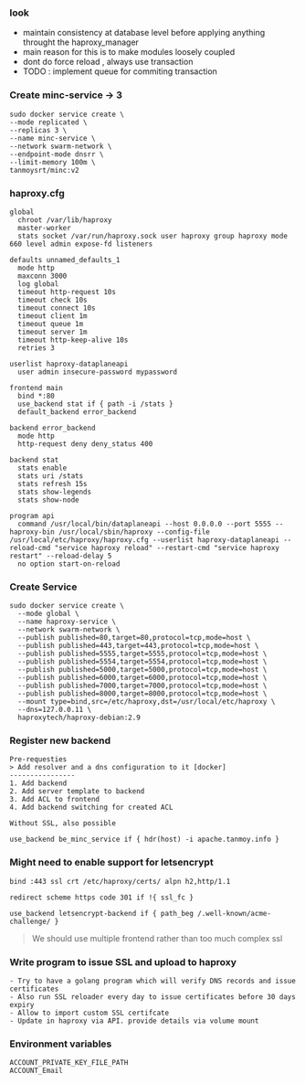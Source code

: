 ### look
- maintain consistency at database level before applying anything throught the haproxy_manager
- main reason for this is to make modules loosely coupled
- dont do force reload , always use transaction
- TODO : implement queue for commiting transaction


### Create minc-service -> 3
```
sudo docker service create \
--mode replicated \
--replicas 3 \
--name minc-service \
--network swarm-network \
--endpoint-mode dnsrr \
--limit-memory 100m \
tanmoysrt/minc:v2
```

### haproxy.cfg
```
global
  chroot /var/lib/haproxy
  master-worker
  stats socket /var/run/haproxy.sock user haproxy group haproxy mode 660 level admin expose-fd listeners

defaults unnamed_defaults_1
  mode http
  maxconn 3000
  log global
  timeout http-request 10s
  timeout check 10s
  timeout connect 10s
  timeout client 1m
  timeout queue 1m
  timeout server 1m
  timeout http-keep-alive 10s
  retries 3

userlist haproxy-dataplaneapi
  user admin insecure-password mypassword

frontend main
  bind *:80
  use_backend stat if { path -i /stats }
  default_backend error_backend

backend error_backend
  mode http
  http-request deny deny_status 400

backend stat
  stats enable
  stats uri /stats
  stats refresh 15s
  stats show-legends
  stats show-node

program api
  command /usr/local/bin/dataplaneapi --host 0.0.0.0 --port 5555 --haproxy-bin /usr/local/sbin/haproxy --config-file /usr/local/etc/haproxy/haproxy.cfg --userlist haproxy-dataplaneapi --reload-cmd "service haproxy reload" --restart-cmd "service haproxy restart" --reload-delay 5
  no option start-on-reload
```
### Create Service
```
sudo docker service create \
  --mode global \
  --name haproxy-service \
  --network swarm-network \
  --publish published=80,target=80,protocol=tcp,mode=host \
  --publish published=443,target=443,protocol=tcp,mode=host \
  --publish published=5555,target=5555,protocol=tcp,mode=host \
  --publish published=5554,target=5554,protocol=tcp,mode=host \
  --publish published=5000,target=5000,protocol=tcp,mode=host \
  --publish published=6000,target=6000,protocol=tcp,mode=host \
  --publish published=7000,target=7000,protocol=tcp,mode=host \
  --publish published=8000,target=8000,protocol=tcp,mode=host \
  --mount type=bind,src=/etc/haproxy,dst=/usr/local/etc/haproxy \
  --dns=127.0.0.11 \
  haproxytech/haproxy-debian:2.9
```

### Register new backend
```
Pre-requesties
> Add resolver and a dns configuration to it [docker]
----------------
1. Add backend
2. Add server template to backend
3. Add ACL to frontend
4. Add backend switching for created ACL

Without SSL, also possible

use_backend be_minc_service if { hdr(host) -i apache.tanmoy.info }
```

### Might need to enable support for letsencrypt
```
bind :443 ssl crt /etc/haproxy/certs/ alpn h2,http/1.1

redirect scheme https code 301 if !{ ssl_fc }

use_backend letsencrypt-backend if { path_beg /.well-known/acme-challenge/ }
```

> We should use multiple frontend rather than too much complex ssl

### Write program to issue SSL and upload to haproxy
```
- Try to have a golang program which will verify DNS records and issue certificates
- Also run SSL reloader every day to issue certificates before 30 days expiry
- Allow to import custom SSL certifcate
- Update in haproxy via API. provide details via volume mount
```


### Environment variables
```
ACCOUNT_PRIVATE_KEY_FILE_PATH
ACCOUNT_Email
```
